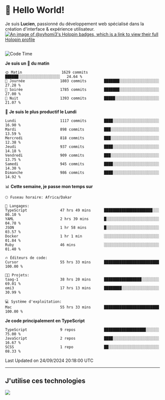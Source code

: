 # 👋 Hello World!

Je suis **Lucien**, passionné du développement web spécialisé dans la création d'interface & expérience utilisateur.
[![An image of @xyhomi3's Holopin badges, which is a link to view their full Holopin profile](https://holopin.me/xyhomi3)](https://holopin.io/@xyhomi3)

##

<!--START_SECTION:waka-->
![Code Time](http://img.shields.io/badge/Code%20Time-2%2C130%20hrs%202%20mins-blue)

**Je suis un 🐤 du matin** 

```text
🌞 Matin                  1629 commits        ██████░░░░░░░░░░░░░░░░░░░   24.64 % 
🌆 Journée                1803 commits        ███████░░░░░░░░░░░░░░░░░░   27.28 % 
🌃 Soirée                 1785 commits        ███████░░░░░░░░░░░░░░░░░░   27.00 % 
🌙 Nuit                   1393 commits        █████░░░░░░░░░░░░░░░░░░░░   21.07 % 
```
📅 **Je suis le plus productif le Lundi** 

```text
Lundi                    1117 commits        ████░░░░░░░░░░░░░░░░░░░░░   16.90 % 
Mardi                    898 commits         ███░░░░░░░░░░░░░░░░░░░░░░   13.59 % 
Mercredi                 818 commits         ███░░░░░░░░░░░░░░░░░░░░░░   12.38 % 
Jeudi                    937 commits         ████░░░░░░░░░░░░░░░░░░░░░   14.18 % 
Vendredi                 909 commits         ███░░░░░░░░░░░░░░░░░░░░░░   13.75 % 
Samedi                   945 commits         ████░░░░░░░░░░░░░░░░░░░░░   14.30 % 
Dimanche                 986 commits         ████░░░░░░░░░░░░░░░░░░░░░   14.92 % 
```


📊 **Cette semaine, je passe mon temps sur** 

```text
🕑︎ Fuseau horaire: Africa/Dakar

💬 Langages: 
TypeScript               47 hrs 49 mins      ██████████████████████░░░   86.10 % 
YAML                     2 hrs 39 mins       █░░░░░░░░░░░░░░░░░░░░░░░░   04.78 % 
JSON                     1 hr 58 mins        █░░░░░░░░░░░░░░░░░░░░░░░░   03.57 % 
Docker                   1 hr 1 min          ░░░░░░░░░░░░░░░░░░░░░░░░░   01.84 % 
Ruby                     46 mins             ░░░░░░░░░░░░░░░░░░░░░░░░░   01.40 % 

🔥 Éditeurs de code: 
Cursor                   55 hrs 33 mins      █████████████████████████   100.00 % 

🐱‍💻 Projets: 
taag-1                   38 hrs 20 mins      █████████████████░░░░░░░░   69.01 % 
omi3                     17 hrs 13 mins      ████████░░░░░░░░░░░░░░░░░   30.99 % 

💻 Système d'exploitation: 
Mac                      55 hrs 33 mins      █████████████████████████   100.00 % 
```

**Je code principalement en TypeScript** 

```text
TypeScript               9 repos             ███████████████████░░░░░░   75.00 % 
JavaScript               2 repos             ████░░░░░░░░░░░░░░░░░░░░░   16.67 % 
SCSS                     1 repo              ██░░░░░░░░░░░░░░░░░░░░░░░   08.33 % 
```




 Last Updated on 24/09/2024 20:18:00 UTC
<!--END_SECTION:waka-->
---

## J'utilise ces technologies

<p align="left">
  <a href="https://skillicons.dev">
    <img src="https://skillicons.dev/icons?i=ts,js,md,scss,tailwind,react,docker,express,astro,vite,nextjs,vercel,figma,ableton" />
  </a>
</p>

